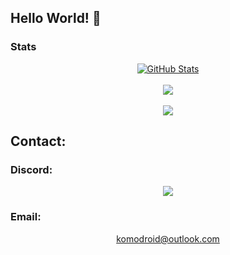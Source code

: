 ## Hello World! 👋

### Stats
  <div align="center">
    <a href="https://github.com/GatoVuelta">
      <img align="center" src="https://github-readme-stats.vercel.app/api?username=GatoVuelta&show_icons=true&line_height=27&count_private=true&border_color=666e77&title_color=ffffff&text_color=c9cacc&icon_color=26a641&bg_color=0d1117&hide=stars&custom_title=GitHub%20Stats" alt="GitHub Stats" />
    </a>
    <br><br>  
    <a href="https://github.com/GatoVuelta">
    <img align="center" src="https://github-readme-activity-graph.vercel.app/graph?username=GatoVuelta&theme=github-compact" />
    </a>
    <br><br>
    <a href="https://github.com/GatoVuelta">
      <img align="center" src="https://github-readme-stats.vercel.app/api/top-langs/?username=GatoVuelta&border_color=666e77&count_private=true&hide=css&title_color=ffffff&text_color=c9cacc&icon_color=2bbc8a&&bg_color=0d1117&langs_count=4" />
    </a>
  </div>


## Contact:
  ### Discord:
  <div align="center">
    <a href="https://discord.com/users/1138198834003050637">
      <img align="center" src="https://lanyard.cnrad.dev/api/1138198834003050637" />
    </a>
  </div>
  
  ### Email:
  <div align="center">
    <a href="mailto:komodroid@outlook.com">
      komodroid@outlook.com
    </a>
  </div>
